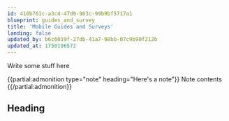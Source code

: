 ```yaml
---
id: 416b761c-a3c4-47d9-903c-99b9bf5717a1
blueprint: guides_and_survey
title: 'Mobile Guides and Surveys'
landing: false
updated_by: b6c6019f-27db-41a7-98bb-07c9b90f212b
updated_at: 1750196572
---
```

Write some stuff here

{{partial:admonition type="note" heading="Here's a note"}}
Note contents
{{/partial:admonition}}

## Heading